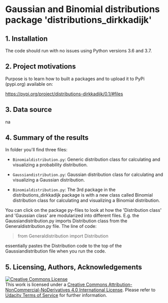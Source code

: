 

# Gaussian and Binomial distributions package 'distributions_dirkkadijk'




## 1. Installation

 The code should run with no issues using Python versions 3.6 and 3.7.



## 2. Project motivations

Purpose is to learn how to built a packages and to upload it to PyPi (pypi.org) available on:

https://pypi.org/project/distributions-dirkkadijk/0.1/#files



## 3. Data source

na



## 4. Summary of the results


In folder you'll find three files:

- `Binomialdistribution.py`: Generic distribution class for calculating and visualizing a probability distribution.

- `Gaussiandistribution.py`: Gaussian distribution class for calculating and visualizing a Gaussian distribution.

- `Binomialdistribution.py`: The 3rd package in the distributions_dirkkadijk package is with a new class called Binomial distribution class for calculating and visualizing a Binomial distribution.

You can click on the package py-files to look at how the 'Distribution class' and 'Gaussian class' are modularized into different files. 
E.g. the Gaussiandistribution.py imports Distribution class from the Generaldistribution.py file. The line of code:

> from Generaldistribution import Distribution

essentially pastes the Distribution code to the top of the Gaussiandistribution file when you run the code.


## 5. Licensing, Authors, Acknowledgements


 <a rel="license" href="http://creativecommons.org/licenses/by-nc-nd/4.0/"><img alt="Creative Commons License" style="border-width:0" src="https://i.creativecommons.org/l/by-nc-nd/4.0/88x31.png" /></a><br />This work is licensed under a <a rel="license" href="http://creativecommons.org/licenses/by-nc-nd/4.0/">Creative Commons Attribution-NonCommercial-NoDerivatives 4.0 International License</a>. Please refer to [Udacity Terms of Service](https://www.udacity.com/legal) for further information.
